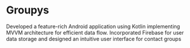 # Groupys
Developed a feature-rich Android application using Kotlin implementing MVVM architecture for efficient data flow. Incorporated Firebase for user data storage and designed an intuitive user interface for contact groups
